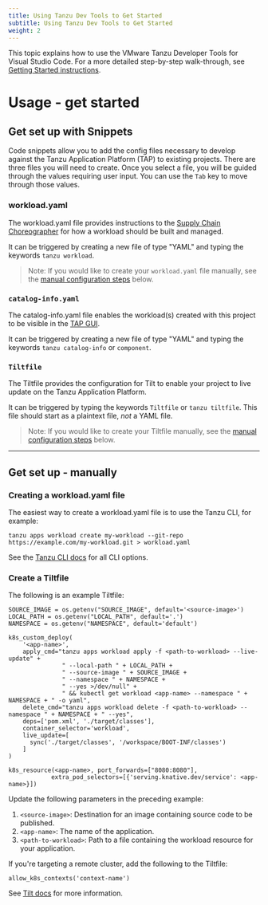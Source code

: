 ```yaml
---
title: Using Tanzu Dev Tools to Get Started
subtitle: Using Tanzu Dev Tools to Get Started
weight: 2
---
```


This topic explains how to use the VMware Tanzu Developer Tools for Visual Studio Code.
For a more detailed step-by-step walk-through, see [Getting Started instructions](../getting-started.md).

# Usage - get started

## <a id='snippets'></a>Get set up with Snippets

Code snippets allow you to add the config files necessary to develop against the Tanzu Application Platform (TAP) to existing projects. There are three files you will need to create. Once you select a file, you will be guided through the values requiring user input. You can use the `Tab` key to move through those values.

### <a id='snippets-workload'></a> workload.yaml

The workload.yaml file provides instructions to the [Supply Chain Choreographer](../scc/about) for how a workload should be built and managed.

It can be triggered by creating a new file of type "YAML" and typing the keywords `tanzu workload`.

>Note: If you would like to create your `workload.yaml` file manually, see the [manual configuration steps](#create-workload) below.

### `catalog-info.yaml`
The catalog-info.yaml file enables the workload(s) created with this project to be visible in the [TAP GUI](../tap-gui/about.md).

It can be triggered by creating a new file of type "YAML" and typing the keywords `tanzu catalog-info` or `component`.

### <a id='snippets-tiltfile'></a>  `Tiltfile`

The Tiltfile provides the configuration for Tilt to enable your project to live update on the Tanzu Application Platform.

It can be triggered by typing the keywords `Tiltfile` or `tanzu tiltfile`. This file should start as a plaintext file, *not* a YAML file.

>Note: If you would like to create your Tiltfile manually, see the [manual configuration steps](#create-tiltfile) below.

---

## Get set up - manually
### <a id='create-workload'></a> Creating a workload.yaml file

The easiest way to create a workload.yaml file is to use the Tanzu CLI, for example:

```
tanzu apps workload create my-workload --git-repo https://example.com/my-workload.git > workload.yaml
```

See the [Tanzu CLI docs](../cli-plugins/apps/command-reference/tanzu_apps_workload_create.md) for all CLI options.

### <a id='create-tiltfile'></a> Create a Tiltfile

The following is an example Tiltfile:

```
SOURCE_IMAGE = os.getenv("SOURCE_IMAGE", default='<source-image>')
LOCAL_PATH = os.getenv("LOCAL_PATH", default='.')
NAMESPACE = os.getenv("NAMESPACE", default='default')

k8s_custom_deploy(
    '<app-name>',
    apply_cmd="tanzu apps workload apply -f <path-to-workload> --live-update" +
               " --local-path " + LOCAL_PATH +
               " --source-image " + SOURCE_IMAGE +
               " --namespace " + NAMESPACE +
               " --yes >/dev/null" +
               " && kubectl get workload <app-name> --namespace " + NAMESPACE + " -o yaml",
    delete_cmd="tanzu apps workload delete -f <path-to-workload> --namespace " + NAMESPACE + " --yes",
    deps=['pom.xml', './target/classes'],
    container_selector='workload',
    live_update=[
      sync('./target/classes', '/workspace/BOOT-INF/classes')
    ]
)

k8s_resource(<app-name>, port_forwards=["8080:8080"],
            extra_pod_selectors=[{'serving.knative.dev/service': <app-name>}])
```

Update the following parameters in the preceding example:

  1. `<source-image>`: Destination for an image containing source code to be published.
  2. `<app-name>`: The name of the application.
  3. `<path-to-workload>`: Path to a file containing the workload resource for your application.

If you're targeting a remote cluster, add the following to the Tiltfile:

```
allow_k8s_contexts('context-name')
```

See [Tilt docs](https://docs.tilt.dev/api.html#api.allow_k8s_contexts) for more information.
